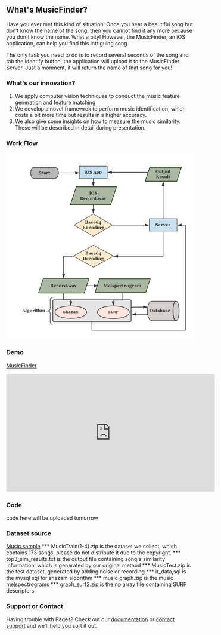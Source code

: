 ## What's MusicFinder?

Have you ever met this kind of situation: Once you hear a beautiful song but don’t know the name of the song, then you cannot find it any more because you don't know the name. What a pity! However, the MusicFinder, an iOS application, can help you find this intriguing song. 

The only task you need to do is to record several seconds of the song and tab the identify button, the application will upload it to the MusicFinder Server. Just a monment, it will return the name of that song for you!

### What's our innovation?

1. We apply computer vision techniques to conduct the music feature generation and feature matching
2. We develop a novel framewrok to perform music identification, which costs a bit more time but results in a higher accuracy.
3. We also give some insights on how to measure the music similarity.
These will be described in detail during presentation.

### Work Flow

![work flow](/flow.png)

### Demo

[MusicFinder](https://youtu.be/37cFnlfYg1s)

<iframe width="560" height="315" src="https://www.youtube.com/embed/37cFnlfYg1s" frameborder="0" allow="autoplay; encrypted-media" allowfullscreen></iframe>

### Code

code here will be uploaded tomorrow


### Dataset source

[Music sample](https://drive.google.com/drive/folders/1AKlQFAHL8VY6P4EX-qYlUWDhtScXt_7o)
*** MusicTrain(1-4).zip is the dataset we collect, which contains 173 songs, please do not distribute it due to the copyright.
*** top3_sim_results.txt is the output file containing song's similarity information, which is generated by our original method
*** MusicTest.zip is the test dataset, generated by adding noise or recording 
*** ir_data,sql is the mysql sql for shazam algorithm
*** music graph.zip is the music melspectrograms
*** graph_surf2.zip is the np.array file containing SURF descriptors

### Support or Contact

Having trouble with Pages? Check out our [documentation](https://help.github.com/categories/github-pages-basics/) or [contact support](https://github.com/contact) and we’ll help you sort it out.
